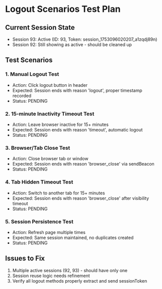 # Logout Scenarios Test Plan

## Current Session State
- Session 93: Active (ID: 93, Token: session_1753096020207_a1zqdj89n)
- Session 92: Still showing as active - should be cleaned up

## Test Scenarios

### 1. Manual Logout Test
- Action: Click logout button in header
- Expected: Session ends with reason 'logout', proper timestamp recorded
- Status: PENDING

### 2. 15-minute Inactivity Timeout Test
- Action: Leave browser inactive for 15+ minutes
- Expected: Session ends with reason 'timeout', automatic logout
- Status: PENDING

### 3. Browser/Tab Close Test
- Action: Close browser tab or window
- Expected: Session ends with reason 'browser_close' via sendBeacon
- Status: PENDING

### 4. Tab Hidden Timeout Test
- Action: Switch to another tab for 15+ minutes
- Expected: Session ends with reason 'browser_close' after visibility timeout
- Status: PENDING

### 5. Session Persistence Test
- Action: Refresh page multiple times
- Expected: Same session maintained, no duplicates created
- Status: PENDING

## Issues to Fix
1. Multiple active sessions (92, 93) - should have only one
2. Session reuse logic needs refinement
3. Verify all logout methods properly extract and send sessionToken